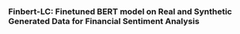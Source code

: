 ### Finbert-LC: Finetuned BERT model on Real and Synthetic Generated Data for Financial Sentiment Analysis